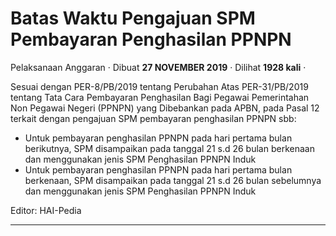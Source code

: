 Batas Waktu Pengajuan SPM Pembayaran Penghasilan PPNPN
======================================================

Pelaksanaan Anggaran · Dibuat **27 NOVEMBER 2019** · Dilihat **1928 kali** ·

Sesuai dengan PER-8/PB/2019 tentang Perubahan Atas PER-31/PB/2019 tentang Tata Cara Pembayaran Penghasilan Bagi Pegawai Pemerintahan Non Pegawai Negeri (PPNPN) yang Dibebankan pada APBN, pada Pasal 12 terkait dengan pengajuan SPM pembayaran penghasilan PPNPN sbb:

*   Untuk pembayaran penghasilan PPNPN pada hari pertama bulan berikutnya, SPM disampaikan pada tanggal 21 s.d 26 bulan berkenaan dan menggunakan jenis SPM Penghasilan PPNPN Induk
*   Untuk pembayaran penghasilan PPNPN pada hari pertama bulan berkenaan, SPM disampaikan pada tanggal 21 s.d 26 bulan sebelumnya dan menggunakan jenis SPM Penghasilan PPNPN Induk  
    

Editor: HAI-Pedia  

  
  
  

* * *